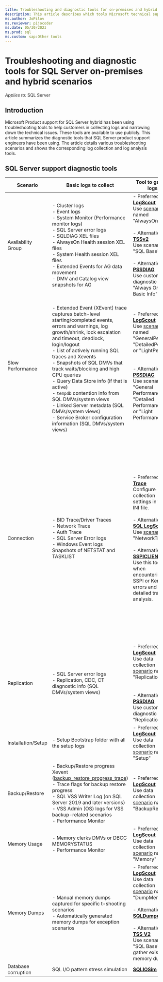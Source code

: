 ```yaml
---
title: Troubleshooting and diagnostic tools for on-premises and hybrid scenarios
description: This article describes which tools Microsoft technical support uses for troubleshooting SQL Server Hybrid issues.
ms.author: JoPilov
ms.reviewer: pijocoder
ms.date: 05/30/2023
ms.prod: sql
ms.custom: sap:Other tools
---
```

# Troubleshooting and diagnostic tools for SQL Server on-premises and hybrid scenarios

_Applies to:_ SQL Server

## Introduction

Microsoft Product support for SQL Server hybrid has been using troubleshooting tools to help customers in collecting logs and narrowing down the technical issues. These tools are available to use publicly. This article summarizes the diagnostic tools that SQL Server product support engineers have been using. The article details various troubleshooting scenarios and shows the corresponding log collection and log analysis tools.

## SQL Server support diagnostic tools

| Scenario | Basic logs to collect | Tool to gather logs | Tool to analyze logs |
| --- | --- | --- | --- |
| Availability Group | - Cluster logs<br/>- Event logs<br/>- System Monitor (Performance monitor logs)<br/>- SQL Server error logs<br/>- SQLDIAG XEL files<br/>- AlwaysOn Health session XEL files<br/>- System Health session XEL files<br/>- Extended Events for AG data movement<br/>- DMV and Catalog view snapshots for AG |- Preferred: **[SQL LogScout](https://github.com/microsoft/SQL_LogScout/releases)**<br/>Use [scenario](https://github.com/microsoft/sql_logscout#scenarios) named "AlwaysOn"<br/><br/>- Alternative: **[TSSv2](../../windows-client/windows-troubleshooters/introduction-to-troubleshootingscript-toolset-tssv2.md)**<br/>Use scenario "SQL Base"<br/><br/>- Alternative: **[PSSDIAG](https://github.com/microsoft/DiagManager/wiki/Create-a-PSSDiag-Package)**<br/>Use custom diagnostic "Always On Basic Info"<br/> | - Preferred: **[AGDiag](https://github.com/microsoft/agdiag/wiki/Getting-Started)**<br/>Scenarios to use: Analyze failover and failures.<br/><br/>- Alternative: **[SQL Nexus](https://github.com/microsoft/SqlNexus/wiki/How-to-use-SQL-Nexus)**<br/>Scenarios to use: Performance, Latency, Health, and Best practices.<br/> |
| Slow Performance |<br/>- Extended Event (XEvent) trace captures batch-level starting/completed events, errors and warnings, log growth/shrink, lock escalation and timeout, deadlock, login/logout<br/>- List of actively running SQL traces and Xevents<br/>- Snapshots of SQL DMVs that track waits/blocking and high CPU queries<br/>- Query Data Store info (if that is active)<br/>- `tempdb` contention info from SQL DMVs/system views<br/>- Linked Server metadata (SQL DMVs/system views)<br/>- Service Broker configuration information (SQL DMVs/system views) | - Preferred: **[SQL LogScout](https://github.com/microsoft/SQL_LogScout/releases)**<br/>Use [scenario](https://github.com/microsoft/sql_logscout#scenarios) named "GeneralPerf", "DetailedPerf", or "LightPerf"<br/><br/><br/>- Alternative: **[PSSDIAG](https://github.com/microsoft/DiagManager/wiki/Create-a-PSSDiag-Package)**<br/>Use scenario "General Performance", "Detailed Performance", or "Light Performance" | - Preferred: **[SQL Nexus](https://github.com/microsoft/SqlNexus/wiki/How-to-use-SQL-Nexus)**<br/>Scenarios to use: Performance analysis, Best Practice recommendations, Bottleneck Analysis, Blocking, and Top Queries.<br/><br/>- Alternative: **[RML Utilities](replay-markup-language-utility.md)**<br/>Scenarios to use: Query Analysis to understand Top resource consuming queries.<br/> |
| Connection | - BID Trace/Driver Traces<br/>- Network Trace<br/>- Auth Trace<br/>- SQL Server Error logs<br/>- Windows Event logs<br/>Snapshots of NETSTAT and TASKLIST |- Preferred: **[SQL Trace](https://github.com/microsoft/CSS_SQL_Networking_Tools/wiki/SQLTRACE)**<br/>Configure collection settings in the INI file.<br/><br/>- Alternative: **[SQL LogScout](https://github.com/microsoft/SQL_LogScout/releases)**<br/>Use [scenario](https://github.com/microsoft/sql_logscout#scenarios) "NetworkTrace"<br/><br/>- Alternative: **[SSPICLIENT](https://github.com/microsoft/CSS_SQL_Networking_Tools/wiki/SSPICLIENT)**<br/>Use this tool when encountering SSPI or Kerberos errors and log a detailed trace for analysis.<br/> | - Preferred: **[SQL Network Analyzer UI](https://github.com/microsoft/CSS_SQL_Networking_Tools/wiki/SQLNAUI)**<br/>**[SQL Network Analyzer](https://github.com/microsoft/CSS_SQL_Networking_Tools/wiki/SQLNA)**<br/>Scenarios to use: read network packet capture files and produce a report highlighting potential areas of interest.<br/><br/>- Alternative: **[SQLCHECK](https://github.com/microsoft/CSS_SQL_Networking_Tools/wiki/SQLCHECK)**<br/>reports on any settings that may affect connectivity.<br/><br/>- Alternative: **[SQLBENCH](https://github.com/microsoft/CSS_SQL_Networking_Tools/wiki/SQLBENCH)**<br/>display timings for comparative analysis.<br/><br/>- Alternative: **[DBTEST](https://github.com/microsoft/CSS_SQL_Networking_Tools/wiki/DBTEST)**<br/>record how long it takes to connect and how long to execute a command.<br/> |
| Replication | - SQL Server error logs<br/>- Replication, CDC, CT diagnostic info (SQL DMVs/system views) | - Preferred: **[SQL LogScout](https://github.com/microsoft/SQL_LogScout/releases)**<br/>Use data collection [scenario](https://github.com/microsoft/sql_logscout#scenarios) named<br/>"Replication"<br/><br/><br/>- Alternative: **[PSSDIAG](https://github.com/microsoft/DiagManager/wiki/Create-a-PSSDiag-Package)**<br/>Use custom diagnostic "Replication"<br/> | - Preferred: **[SQL Nexus](https://github.com/microsoft/SqlNexus/wiki/How-to-use-SQL-Nexus)**<br/>Scenarios to use: Replication reports, Performance analysis, Best Practice recommendations, Bottleneck Analysis, Blocking, and Top Queries.<br/> |
| Installation/Setup | - Setup Bootstrap folder with all the setup logs | - Preferred: **[SQL LogScout](https://github.com/microsoft/SQL_LogScout/releases)**<br/>Use data collection [scenario](https://github.com/microsoft/sql_logscout#scenarios) named "Setup" | |
| Backup/Restore | - Backup/Restore progress Xevent ([backup_restore_progress_trace](/sql/relational-databases/backup-restore/back-up-and-restore-of-sql-server-databases#monitor-progress-with-xevent))<br/>- Trace flags for backup restore progress<br/>- SQL VSS Writer Log (on SQL Server 2019 and later versions)<br/>- VSS Admin (OS) logs for VSS backup-related scenarios<br/>- Performance Monitor | - Preferred: **[SQL LogScout](https://github.com/microsoft/SQL_LogScout/releases)**<br/>Use data collection [scenario](https://github.com/microsoft/sql_logscout#scenarios) named "BackupRestore" | |
| Memory Usage  | - Memory clerks DMVs or DBCC MEMORYSTATUS<br/>- Performance Monitor | - Preferred: **[SQL LogScout](https://github.com/microsoft/SQL_LogScout/releases)**<br/>Use data collection [scenario](https://github.com/microsoft/sql_logscout#scenarios) named "Memory" | - Preferred: **[SQL Nexus](https://github.com/microsoft/SqlNexus/wiki/How-to-use-SQL-Nexus)** to import memory output and view at Memory Brokers.|
| Memory Dumps | - Manual memory dumps captured for specific t-shooting scenarios<br/>- Automatically generated memory dumps for exception scenarios | - Preferred: **[SQL LogScout](https://github.com/microsoft/SQL_LogScout/releases)**<br/>Use data collection [scenario](https://github.com/microsoft/sql_logscout#scenarios) named "DumpMemory"<br/><br/>- Alternative: **[SQLDumper](use-sqldumper-generate-dump-file.md)**<br/><br/>- Alternative: **[TSS V2](../../windows-client/windows-troubleshooters/introduction-to-troubleshootingscript-toolset-tssv2.md)**<br/>Use scenario "SQL Base" to gather existing memory dumps.<br/> |- Preferred: **[WinDbg (Debugging tools for Windows)](/windows-hardware/drivers/debugger/debugger-download-tools)** to [load and analyze](/windows-hardware/drivers/debugger/getting-started-with-windbg) memory dump. <br/><br/>- Alternative: **[SQL CallStack Resolver](https://github.com/microsoft/SQLCallStackResolver)** |
| Database corruption | SQL I/O pattern stress simulation   |  **[SQLIOSim](sqliosim-utility-simulate-activity-disk-subsystem.md)** | |
